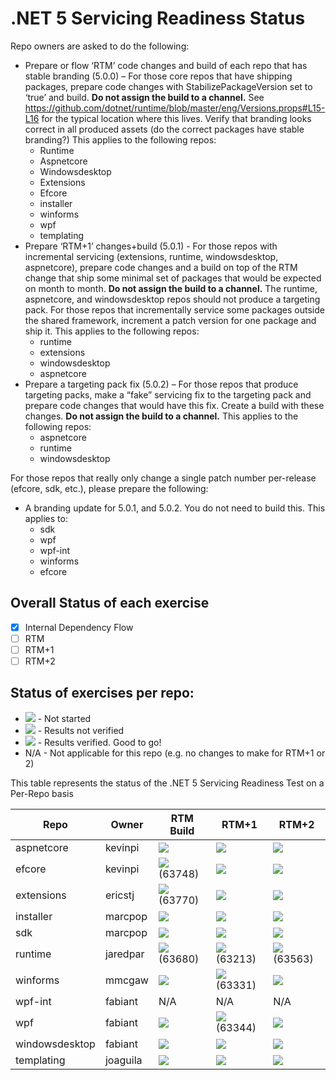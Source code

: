 # .NET 5 Servicing Readiness Status

Repo owners are asked to do the following:

- Prepare or flow ‘RTM’ code changes and build of each repo that has stable branding (5.0.0) – For those core repos that have shipping packages, prepare code changes with StabilizePackageVersion set to ‘true’ and build. **Do not assign the build to a channel.** See https://github.com/dotnet/runtime/blob/master/eng/Versions.props#L15-L16 for the typical location where this lives. Verify that branding looks correct in all produced assets (do the correct packages have stable branding?) This applies to the following repos:
  - Runtime
  - Aspnetcore
  - Windowsdesktop
  - Extensions
  - Efcore
  - installer
  - winforms
  - wpf
  - templating
- Prepare ‘RTM+1’ changes+build (5.0.1) - For those repos with incremental servicing (extensions, runtime, windowsdesktop, aspnetcore), prepare code changes and a build on top of the RTM change that ship some minimal set of packages that would be expected on month to month. **Do not assign the build to a channel.** The runtime, aspnetcore, and windowsdesktop repos should not produce a targeting pack. For those repos that incrementally service some packages outside the shared framework, increment a patch version for one package and ship it. This applies to the following repos:
  - runtime
  - extensions
  - windowsdesktop
  - aspnetcore
- Prepare a targeting pack fix (5.0.2) – For those repos that produce targeting packs, make a “fake” servicing fix to the targeting pack and prepare code changes that would have this fix. Create a build with these changes. **Do not assign the build to a channel.** This applies to the following repos:
  - aspnetcore
  - runtime
  - windowsdesktop

For those repos that really only change a single patch number per-release (efcore, sdk, etc.), please prepare the following:
- A branding update for 5.0.1, and 5.0.2. You do not need to build this. This applies to:
  - sdk
  - wpf
  - wpf-int
  - winforms
  - efcore

## Overall Status of each exercise
- [X] Internal Dependency Flow
- [ ] RTM
- [ ] RTM+1
- [ ] RTM+2

## Status of exercises per repo:
- ![][red] - Not started
- ![][yell] - Results not verified
- ![][green] - Results verified. Good to go!
- N/A - Not applicable for this repo (e.g. no changes to make for RTM+1 or 2)

This table represents the status of the .NET 5 Servicing Readiness Test on a Per-Repo basis

| Repo               | Owner    | RTM Build           | RTM+1               | RTM+2               |
| ------------------ | -------- | ------------------- | ------------------- | ------------------- |
| aspnetcore         | kevinpi  | ![][green]          | ![][red]            | ![][red]            |
| efcore             | kevinpi  | ![][green] (63748)  | ![][red]            | ![][red]            |
| extensions         | ericstj  | ![][yell] (63770)   | ![][red]            | ![][red]            |
| installer          | marcpop  | ![][red]            | ![][red]            | ![][red]            |
| sdk                | marcpop  | ![][yell]           | ![][red]            | ![][red]            |
| runtime            | jaredpar | ![][green] (63680)  | ![][green] (63213)  | ![][green] (63563)  |
| winforms           | mmcgaw   | ![][red]            | ![][green] (63331)  | ![][red]            |
| wpf-int            | fabiant  | N/A                 | N/A                 | N/A                 |
| wpf                | fabiant  | ![][red]            | ![][red] (63344)    | ![][red]            |
| windowsdesktop     | fabiant  | ![][red]            | ![][red]            | ![][red]            |
| templating         | joaguila | ![][green]          | ![][red]            | ![][red]            |

[red]: https://individual.icons-land.com/IconsPreview/Sport/PNG/16x16/Ball_Red.png
[green]: https://individual.icons-land.com/IconsPreview/Sport/PNG/16x16/Ball_Green.png
[yell]: https://individual.icons-land.com/IconsPreview/Sport/PNG/16x16/Ball_Yellow.png
